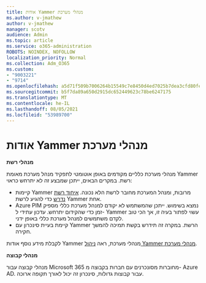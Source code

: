 ```yaml
---
title: אודות Yammer מנהלי מערכת
ms.author: v-jmathew
author: v-jmathew
manager: scotv
audience: Admin
ms.topic: article
ms.service: o365-administration
ROBOTS: NOINDEX, NOFOLLOW
localization_priority: Normal
ms.collection: Adm_O365
ms.custom:
- "9003221"
- "9714"
ms.openlocfilehash: a5d71f509b7006264b15549c7e8450d4ed7025b7dea3cfd80fe6f0fdf50b0b9c
ms.sourcegitcommit: b5f7da89a650d2915dc652449623c78be6247175
ms.translationtype: MT
ms.contentlocale: he-IL
ms.lasthandoff: 08/05/2021
ms.locfileid: "53989700"
---
```

# <a name="about-yammer-admins"></a>אודות Yammer מנהלי מערכת

**מנהלי רשת**

מנהלי מערכת כלליים מקודמים באופן אוטומטי לתפקיד מנהל מערכת מאומת Yammer רשת. במקרים הבאים, ייתכן שמבצע זה לא יתרחש כראוי:

- קיימות Yammer מרובות, ומנהל המערכת מחובר לרשת הלא נכונה. [איחוד רשת נדרש](https://docs.microsoft.com/yammer/configure-your-yammer-network/consolidate-multiple-yammer-networks) כדי להגיע לרשת Yammer אחת.
- Azure PIM נמצא בשימוש. ייתכן שהמשתמש לא יקודם למנהל מערכת כללי מספיק זמן כדי שהקידום יתרחש. עדכון עתידי ל- Yammer עשוי לפתור בעיה זו, אך הכי טוב לקדם משתמשים למנהל מערכת כללי באופן ידני.
- קיימת בעיית סינכרון עם Yammer הרשת. במקרה זה תידרש בקשת תמיכה להמשך חקירה.

לקבלת מידע נוסף אודות Yammer מנהלי מערכת, ראה [ניהול Yammer מנהלי מערכת](https://docs.microsoft.com/yammer/manage-yammer-users/manage-yammer-admins).

**מנהלי קבוצה**

מנהלי קבוצה עבור Microsoft 365 מחוברות מסונכרנים עם חברות בקבוצה מ- Azure AD. עבור קבוצות גדולות, סינכרון זה יכול לאורך תקופה ארוכה.
